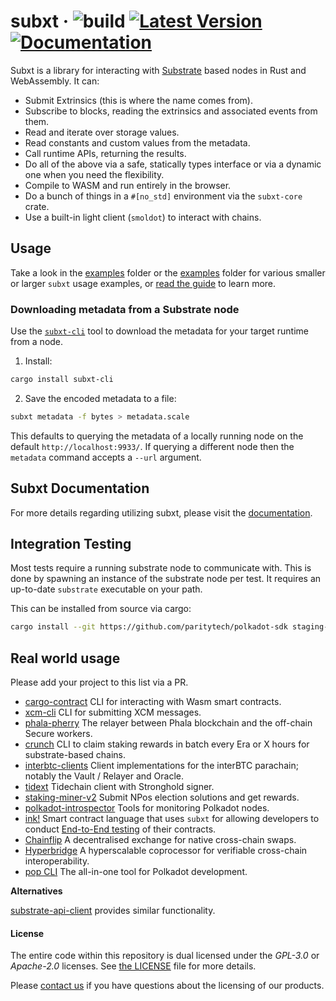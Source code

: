 # subxt &middot; ![build](https://github.com/paritytech/subxt/workflows/Rust/badge.svg) [![Latest Version](https://img.shields.io/crates/v/subxt.svg)](https://crates.io/crates/subxt) [![Documentation](https://docs.rs/subxt/badge.svg)](https://docs.rs/subxt)

Subxt is a library for interacting with [Substrate](https://github.com/paritytech/polkadot-sdk) based nodes in Rust and WebAssembly. It can:

- Submit Extrinsics (this is where the name comes from).
- Subscribe to blocks, reading the extrinsics and associated events from them.
- Read and iterate over storage values.
- Read constants and custom values from the metadata.
- Call runtime APIs, returning the results.
- Do all of the above via a safe, statically types interface or via a dynamic one when you need the flexibility.
- Compile to WASM and run entirely in the browser.
- Do a bunch of things in a `#[no_std]` environment via the `subxt-core` crate.
- Use a built-in light client (`smoldot`) to interact with chains.

## Usage

Take a look in the [examples](./subxt/examples) folder or the [examples](./examples) folder for various smaller or
larger `subxt` usage examples, or [read the guide](https://docs.rs/subxt/latest/subxt/book/index.html) to learn more.

### Downloading metadata from a Substrate node

Use the [`subxt-cli`](./cli) tool to download the metadata for your target runtime from a node.

1. Install:

```bash
cargo install subxt-cli
```

2. Save the encoded metadata to a file:

```bash
subxt metadata -f bytes > metadata.scale
```

This defaults to querying the metadata of a locally running node on the default `http://localhost:9933/`. If querying
a different node then the `metadata` command accepts a `--url` argument.

## Subxt Documentation

For more details regarding utilizing subxt, please visit the [documentation](https://docs.rs/subxt/latest/subxt/).

## Integration Testing

Most tests require a running substrate node to communicate with. This is done by spawning an instance of the
substrate node per test. It requires an up-to-date `substrate` executable on your path.

This can be installed from source via cargo:

```bash
cargo install --git https://github.com/paritytech/polkadot-sdk staging-node-cli --force
```

## Real world usage

Please add your project to this list via a PR.

- [cargo-contract](https://github.com/paritytech/cargo-contract/) CLI for interacting with Wasm smart contracts.
- [xcm-cli](https://github.com/ascjones/xcm-cli) CLI for submitting XCM messages.
- [phala-pherry](https://github.com/Phala-Network/phala-blockchain/tree/master/standalone/pherry) The relayer between Phala blockchain and the off-chain Secure workers.
- [crunch](https://github.com/turboflakes/crunch) CLI to claim staking rewards in batch every Era or X hours for substrate-based chains.
- [interbtc-clients](https://github.com/interlay/interbtc-clients) Client implementations for the interBTC parachain; notably the Vault / Relayer and Oracle.
- [tidext](https://github.com/tidelabs/tidext) Tidechain client with Stronghold signer.
- [staking-miner-v2](https://github.com/paritytech/staking-miner-v2) Submit NPos election solutions and get rewards.
- [polkadot-introspector](https://github.com/paritytech/polkadot-introspector) Tools for monitoring Polkadot nodes.
- [ink!](https://github.com/paritytech/ink) Smart contract language that uses `subxt` for allowing developers to conduct [End-to-End testing](https://use.ink/basics/contract-testing/end-to-end-e2e-testing) of their contracts.
- [Chainflip](https://github.com/chainflip-io/chainflip-backend) A decentralised exchange for native cross-chain swaps.
- [Hyperbridge](https://github.com/polytope-labs/hyperbridge) A hyperscalable coprocessor for verifiable cross-chain interoperability.
- [pop CLI](https://github.com/r0gue-io/pop-cli) The all-in-one tool for Polkadot development.

**Alternatives**

[substrate-api-client](https://github.com/scs/substrate-api-client) provides similar functionality.

#### License

The entire code within this repository is dual licensed under the _GPL-3.0_ or _Apache-2.0_ licenses. See [the LICENSE](./LICENSE) file for more details.

Please <a href="https://www.parity.io/contact/">contact us</a> if you have questions about the licensing of our products.
